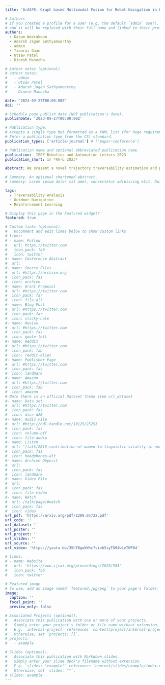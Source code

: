 ```yaml
---
title: 'GrASPE: Graph based Multimodal Fusion for Robot Navigation in Outdoor Environments'

# Authors
# If you created a profile for a user (e.g. the default `admin` user), write the username (folder name) here
# and it will be replaced with their full name and linked to their profile.
authors:
  - Kasun Weerakoon
  - Adarsh Jagan Sathyamoorthy
  - admin
  - Tianrui Guan
  - Utsav Patel
  - Dinesh Manocha

# Author notes (optional)
# author_notes:
#   - admin
#   - Utsav Patel
#   - Adarsh Jagan Sathyamoorthy
#   - Dinesh Manocha

date: '2023-09-27T00:00:00Z'
doi: ''

# Schedule page publish date (NOT publication's date).
publishDate: '2023-09-27T00:00:00Z'

# Publication type.
# Accepts a single type but formatted as a YAML list (for Hugo requirements).
# Enter a publication type from the CSL standard.
publication_types: ['article-journal'] # ['paper-conference']

# Publication name and optional abbreviated publication name.
publication:  IEEE Robotics and Automation Letters 2023
publication_short: In *RA-L 2023*

abstract: We present a novel trajectory traversability estimation and planning algorithm for robot navigation in complex outdoor environments. We incorporate multimodal sensory inputs from an RGB camera, 3D LiDAR, and the robot's odometry sensor to train a prediction model to estimate candidate trajectories' success probabilities based on partially reliable multi-modal sensor observations. We encode high-dimensional multi-modal sensory inputs to low-dimensional feature vectors using encoder networks and represent them as a connected graph. The graph is then used to train an attention-based Graph Neural Network (GNN) to predict trajectory success probabilities. We further analyze the image and point cloud data separately to quantify sensor reliability to augment the weights of the feature graph representation used in our GNN. During runtime, our model utilizes multi-sensor inputs to predict the success probabilities of the trajectories generated by a local planner to avoid potential collisions and failures. Our algorithm demonstrates robust predictions when one or more sensor modalities are unreliable or unavailable in complex outdoor environments. We evaluate our algorithm's navigation performance using a Spot robot in real-world outdoor environments. We observe an increase of 10-30% in terms of navigation success rate and a 13-15% decrease in false positive estimations compared to the state-of-the-art navigation methods.

# Summary. An optional shortened abstract.
# summary: Lorem ipsum dolor sit amet, consectetur adipiscing elit. Duis posuere tellus ac convallis placerat. Proin tincidunt magna sed ex sollicitudin condimentum.

tags:
  - Traversability Analasis
  - Outdoor Navigation
  - Reinforcement Learning

# Display this page in the Featured widget?
featured: true

# Custom links (optional).
#   Uncomment and edit lines below to show custom links.
# links:
# - name: Follow
#   url: https://twitter.com
#   icon_pack: fab
#   icon: twitter
#- name: Conference Abstract
#  url:
#- name: Source Files
#  url: #https://archive.org
#  icon_pack: fas
#  icon: archive
#- name: Grant Proposal
#  url: #https://twitter.com
#  icon_pack: far
#  icon: file-alt
#- name: Blog Post
#  url: #https://twitter.com
#  icon_pack: far
#  icon: sticky-note
#- name: Review
#  url: #https://twitter.com
#  icon_pack: fas
#  icon: quote-left
#- name: Reddit
#  url: #https://twitter.com
#  icon_pack: fab
#  icon: reddit-alien
#- name: Publisher Page
#  url: #https://twitter.com
#  icon_pack: fas
#  icon: landmark
#- name: Amazon
#  url: #https://twitter.com
#  icon_pack: fab
#  icon: amazon
# Note there is an official Dataset theme item url_dataset
#- name: Data set
#  url: #https://twitter.com
#  icon_pack: fas
#  icon: dice-d20
#- name: Audio File
#  url: #http://hdl.handle.net/10125/25253
#  icon_pack: fas
#  icon: volume-off
#  icon: file-audio
#- name: Listen
#  url: "/talk/2015-contribution-of-women-to-linguistic-vitality-in-northwestern-nigeria//#listen"
#  icon_pack: fas
#  icon: headphones-alt
#- name: Archive Deposit
#  url:
#  icon_pack: fas
#  icon: landmark
#- name: Video File
#  url:
#  icon_pack: fas
#  icon: file-video
#- name: Watch
#  url: /talk/page/#watch
#  icon_pack: fas
#  icon: video
url_pdf: 'https://arxiv.org/pdf/2209.05722.pdf'
url_code: ''
url_dataset: ''
url_poster: ''
url_project: ''
url_slides: ''
url_source: ''
url_video: 'https://youtu.be/35hT8gokWhc?si=h5iyT89JwLeTWF04'

# links:
# - name: Website
#   url: 'https://www.ijcai.org/proceedings/2020/583'
#   icon_pack: fab
#   icon: twitter

# Featured image
# To use, add an image named `featured.jpg/png` to your page's folder.
image:
  caption: ''
  focal_point: ''
  preview_only: false

# Associated Projects (optional).
#   Associate this publication with one or more of your projects.
#   Simply enter your project's folder or file name without extension.
#   E.g. `internal-project` references `content/project/internal-project/index.md`.
#   Otherwise, set `projects: []`.
# projects:
#   - example

# Slides (optional).
#   Associate this publication with Markdown slides.
#   Simply enter your slide deck's filename without extension.
#   E.g. `slides: "example"` references `content/slides/example/index.md`.
#   Otherwise, set `slides: ""`.
# slides: example
---
```

<!-- 
{{% callout note %}}
Click the _Cite_ button above to demo the feature to enable visitors to import publication metadata into their reference management software.
{{% /callout %}}

{{% callout note %}}
Create your slides in Markdown - click the _Slides_ button to check out the example.
{{% /callout %}}

Add the publication's **full text** or **supplementary notes** here. You can use rich formatting such as including [code, math, and images](https://docs.hugoblox.com/content/writing-markdown-latex/).
 -->